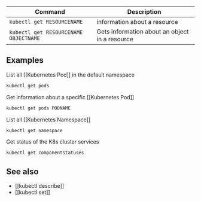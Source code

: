 | Command                               | Description                                    |
| ------------------------------------- | ---------------------------------------------- |
| `kubectl get RESOURCENAME`            | information about a resource                   |
| `kubectl get RESOURCENAME OBJECTNAME` | Gets information about an object in a resource |

## Examples

List all [[Kubernetes Pod]] in the default namespace
```bash
kubectl get pods
```

Get information about a specific [[Kubernetes Pod]]
```bash
kubectl get pods PODNAME
```

List all [[Kubernetes Namespace]]
```bash
kubectl get namespace
```

Get status of the K8s cluster services
```bash
kubectl get componentstatuses
```

## See also
- [[kubectl describe]]
- [[kubectl set]]